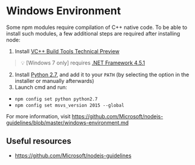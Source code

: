 # Windows Environment

Some npm modules require compilation of C++ native code. To be able to install such modules, a few additional steps are required after installing node:

1. Install [VC++ Build Tools Technical Preview](https://www.microsoft.com/en-us/download/details.aspx?id=49983)
> :bulb: [Windows 7 only] requires [.NET Framework 4.5.1](http://www.microsoft.com/en-us/download/details.aspx?id=40773)

2. Install [Python 2.7](https://www.python.org/downloads/), and add it to your `PATH` (by selecting the option in the installer or manually afterwards)
3. Launch cmd and run:
  * `npm config set python python2.7`
  * `npm config set msvs_version 2015 --global`

For more information, visit https://github.com/Microsoft/nodejs-guidelines/blob/master/windows-environment.md

## Useful resources

* https://github.com/Microsoft/nodejs-guidelines
